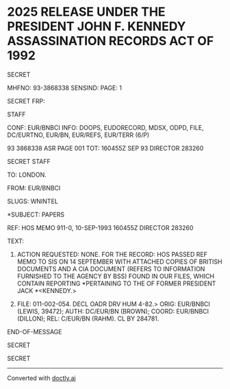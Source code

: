 # 2025 RELEASE UNDER THE PRESIDENT JOHN F. KENNEDY ASSASSINATION RECORDS ACT OF 1992

SECRET

MHFNO: 93-3868338 SENSIND: PAGE: 1

SECRET FRP:

STAFF

CONF: EUR/BNBCI INFO: DOOPS, EUDORECORD, MDSX, ODPD, FILE, DC/EURTNO,
EUR/BN, EUR/REFS, EUR/TERR (6/P)

93 3868338 ASR PAGE 001
TOT: 160455Z SEP 93 DIRECTOR 283260

SECRET
STAFF

TO: LONDON.

FROM: EUR/BNBCI

SLUGS: WNINTEL

*SUBJECT: <KENNEDY>PAPERS

REF: HOS MEMO 911-0, 10-SEP-1993 160455Z DIRECTOR 283260

TEXT:

1. ACTION REQUESTED: NONE. FOR THE RECORD: HOS PASSED REF MEMO TO SIS ON 14 SEPTEMBER WITH ATTACHED COPIES OF BRITISH DOCUMENTS AND A CIA DOCUMENT (REFERS TO INFORMATION FURNISHED TO THE AGENCY BY BSS) FOUND IN OUR FILES, WHICH CONTAIN REPORTING *PERTAINING TO THE <ASSASSINATION>OF FORMER PRESIDENT JACK *<KENNEDY.>

2. FILE: 011-002-054. DECL OADR DRV HUM 4-82.>
   ORIG: EUR/BNBCI (LEWIS, 39472); AUTH: DC/EUR/BN (BROWN); COORD:
   EUR/BNBCI (DILLON); REL: C/EUR/BN (RAHM). CL BY 284781.

END-OF-MESSAGE

SECRET

SECRET


---
Converted with [doctly.ai](https://doctly.ai)
